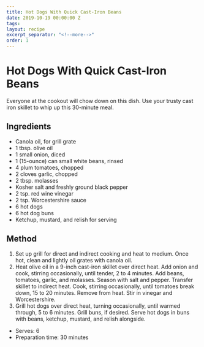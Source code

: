 ```yaml
---
title: Hot Dogs With Quick Cast-Iron Beans
date: 2019-10-19 00:00:00 Z
tags:
layout: recipe
excerpt_separator: "<!--more-->"
order: 1
---
```


# Hot Dogs With Quick Cast-Iron Beans

Everyone at the cookout will chow down on this dish. Use your trusty cast iron skillet to whip up this 30-minute meal.


<!--more-->

## Ingredients

- Canola oil, for grill grate
- 1 tbsp. olive oil
- 1 small onion, diced
- 1 (15-ounce) can small white beans, rinsed
- 4 plum tomatoes, chopped
- 2 cloves garlic, chopped
- 2 tbsp. molasses
- Kosher salt and freshly ground black pepper
- 2 tsp. red wine vinegar
- 2 tsp. Worcestershire sauce
- 6 hot dogs
- 6 hot dog buns
- Ketchup, mustard, and relish for serving




## Method

1.	Set up grill for direct and indirect cooking and heat to medium. Once hot, clean and lightly oil grates with canola oil.
2.	Heat olive oil in a 9-inch cast-iron skillet over direct heat. Add onion and cook, stirring occasionally, until tender, 2 to 4 minutes. Add beans, tomatoes, garlic, and molasses. Season with salt and pepper. Transfer skillet to indirect heat. Cook, stirring occasionally, until tomatoes break down, 15 to 20 minutes. Remove from heat. Stir in vinegar and Worcestershire.
3.	Grill hot dogs over direct heat, turning occasionally, until warmed through, 5 to 6 minutes. Grill buns, if desired. Serve hot dogs in buns with beans, ketchup, mustard, and relish alongside.



- Serves: 6
- Preparation time: 30 minutes
